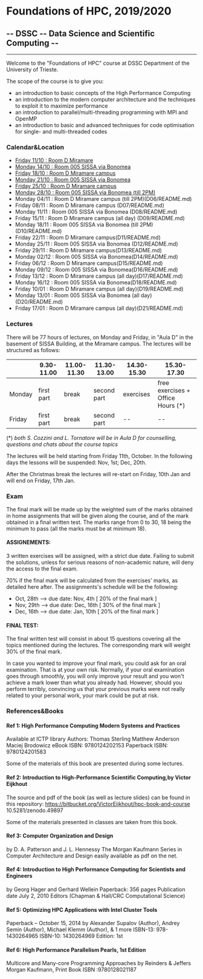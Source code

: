 # Foundations of HPC, 2019/2020

## -- DSSC -- Data Science and Scientific Computing --

------



Welcome to the "Foundations of HPC" course at DSSC Department of the University of Trieste.

The scope of the course is to give you:

- an introduction to basic concepts of the High Performance Computing
- an introduction to the modern computer architecture and the techniques to exploit it to maximize performance
- an introduction to parallel/multi-threading programming with MPI and OpenMP
- an introduction to basic and advanced techniques for code optimisation for single- and multi-threaded codes

### Calendar&Location

 - [Friday 11/10 : Room D Miramare ](D00/README.md)
 - [Monday 14/10 : Room 005 SISSA via Bonomea](D01/README.md)
 - [Friday 18/10 : Room D Miramare campus](D02/README.md) 
 - [Monday 21/10 : Room 005 SISSA via Bonomea](./D03/README.md) 
 - [Friday 25/10 : Room D Miramare campus](D04/README.md) 
 - [Monday 28/10 : Room 005 SISSA via Bonomea (till 2PM)](D05/README.md)
 - Monday 04/11 : Room D Miramare campus (till 2PM)(D06/README.md)
 - Friday 08/11 : Room D Miramare campus  (D07/README.md)
 - Monday 11/11 : Room 005 SISSA via Bonomea (D08/README.md) 
 - Friday 15/11 : Room D Miramare campus  (all day) (D09/README.md)
 - Monday 18/11 : Room 005 SISSA via Bonomea  (till 2PM)(D10/README.md)
 - Friday 22/11 : Room D Miramare campus(D11/README.md)
 - Monday 25/11 : Room 005 SISSA via Bonomea (D12/README.md)
 - Friday 29/11 : Room D Miramare campus(D13/README.md)
 - Monday 02/12 : Room 005 SISSA via Bonomea(D14/README.md)
 - Friday 06/12 : Room D Miramare campus(D15/README.md)
 - Monday 09/12 : Room 005 SISSA via Bonomea(D16/README.md)
 - Friday 13/12 : Room D Miramare campus (all day)(D17/README.md)
 - Monday 16/12 : Room 005 SISSA via Bonomea(D18/README.md)
 - Friday 10/01 : Room D Miramare campus (all day)(D19/README.md)
 - Monday 13/01 : Room 005 SISSA via Bonomea (all day)(D20/README.md)
 - Friday 17/01 : Room D Miramare campus (all day)(D21/README.md)


### Lectures

There will be 77 hours of lectures, on Monday and Friday, in "Aula D" in the basement of SISSA Building, at the Miramare campus.
The lectures will be structured as follows:

|        | 9.30-11.00 | 11.00-11.30 | 11.30-13.00 | 14.30-15.30 | 15.30-17.30                       |
| ------ | ---------- | ----------- | ----------- | ----------- | --------------------------------- |
| Monday | first part | break       | second part | exercises   | free exercises + Office Hours (*) |
| Friday | first part | break       | second part | --          | --                                |

(*) *both S. Cozzini and L. Tornatore will be in Aula D for counselling, questions and chats about the course topics*

The lectures will be held starting from Friday 11th, October.
In the following days the lessons will be suspended:
Nov, 1st; Dec, 20th. 

After the Christmas break the lectures will re-start on Friday, 10th Jan and will end on Friday, 17th Jan.


### Exam

The final mark will be made up by the weighted sum of the marks obtained in home assignments that will be given along the course, and of the mark obtained in a final written test.
The marks range from 0 to 30, 18 being the minimum to pass (all the marks must be at minimum 18).


#### ASSIGNEMENTS:
3 written exercises will be assigned, with a strict due date. Failing to submit the solutions, unless for serious reasons of non-academic nature, will deny the access to the final exam.

70% if the final mark will be calculated from the exercises' marks, as detailed here after.
The assignments's schedule will be the following:

- Oct, 28th --> due date: Nov, 4th     [ 20% of the final mark ]
- Nov, 29th --> due date: Dec, 16th    [ 30% of the final mark ]
- Dec, 16th --> due date: Jan, 10th    [ 20% of the final mark ]


#### FINAL TEST:
The final written test will consist in about 15 questions covering all the topics mentioned during the lectures. The corresponding mark will weight 30% of the final mark.

In case you wanted to improve your final mark, you could ask for an oral examination. That is at your own risk. Normally, if your oral examination goes through smoothly, you will only improve your result and you won't achieve a mark lower than what you already had.
However, should you perform terribly, convincing us that your previous marks were not really related to your personal work, your mark could be put at risk.


### References&Books

#### Ref 1: High Performance Computing Modern Systems and Practices
Available at ICTP library 
Authors: Thomas Sterling Matthew Anderson Maciej Brodowicz
eBook ISBN: 9780124202153
Paperback ISBN: 9780124201583

Some of the materials of this book are presented during some lectures.

#### Ref 2: Introduction to High-Performance Scientific Computing,by Victor Eijkhout
The source and pdf of the book (as well as lecture slides) can be found in this repository:
https://bitbucket.org/VictorEijkhout/hpc-book-and-course
10.5281/zenodo.49897

Some of the materials presented in classes are taken from this book.

#### Ref 3: Computer Organization and Design
by D. A. Patterson and J. L. Hennessy
The Morgan Kaufmann Series in Computer Architecture and Design
easily available as pdf on the net.

#### Ref 4: Introduction to High Performance Computing for Scientists and Engineers
by Georg Hager and Gerhard Wellein
Paperback: 356 pages
Publication date  July 2, 2010
Editors (Chapman & Hall/CRC Computational Science)


#### Ref 5: Optimizing HPC Applications with Intel Cluster Tools 
Paperback – October 15, 2014
by Alexander Supalov  (Author), Andrey Semin  (Author), Michael Klemm  (Author), & 1 more
ISBN-13: 978-1430264965  ISBN-10: 1430264969  Edition: 1st

#### Ref 6: High Performance Parallelism Pearls, 1st Edition
Multicore and Many-core Programming Approaches
by Reinders   &    Jeffers  
Morgan Kaufmann, Print Book ISBN :9780128021187




